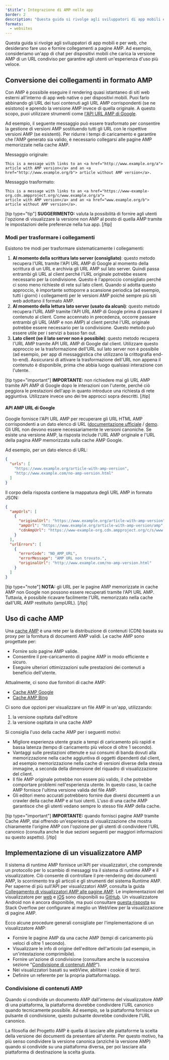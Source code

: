```yaml
---
'$title': Integrazione di AMP nelle app
$order: 2
description: "Questa guida si rivolge agli sviluppatori di app mobili e per web, che desiderano fare uso e fornire collegamenti a pagine AMP. Ad esempio, consideriamo un'app di chat per dispositivi mobili ..."
formats:
  - websites
---
```


Questa guida si rivolge agli sviluppatori di app mobili e per web, che desiderano fare uso e fornire collegamenti a pagine AMP. Ad esempio, consideriamo un'app di chat per dispositivi mobili che carica la versione AMP di un URL condiviso per garantire agli utenti un'esperienza d'uso più veloce.

## Conversione dei collegamenti in formato AMP

Con AMP è possibile eseguire il rendering quasi istantaneo di siti web esterni all'interno di app web native o per dispositivi mobili. Puoi farlo abbinando gli URL dei tuoi contenuti agli URL AMP corrispondenti (se ne esistono) e aprendo la versione AMP invece di quella originale. A questo scopo, puoi utilizzare strumenti come [l'API URL AMP di Google](https://developers.google.com/amp/cache/use-amp-url).

Ad esempio, il seguente messaggio può essere trasformato per consentire la gestione di versioni AMP sostituendo tutti gli URL con le rispettive versioni AMP (se esistenti). Per ridurre i tempi di caricamento e garantire che l'AMP generato sia valido, è necessario collegarsi alle pagine AMP memorizzate nella cache AMP.

Messaggio originale:

```text
This is a message with links to an <a href="http://www.example.org/a">
article with AMP version</a> and an <a href="http://www.example.org/b"> article without AMP version</a>.
```

Messaggio trasformato:

```text
This is a message with links to an <a href="https://www-example-org.cdn.ampproject.org/c/www.example.org/a">
article with AMP version</a> and an <a href="www.example.org/b"> article without AMP version</a>.
```

[tip type="tip"] **SUGGERIMENTO:** valuta la possibilità di fornire agli utenti l'opzione di visualizzare la versione non AMP al posto di quella AMP tramite le impostazioni delle preferenze nella tua app. [/tip]

### Modi per trasformare i collegamenti

Esistono tre modi per trasformare sistematicamente i collegamenti:

1. **Al momento della scrittura lato server (consigliato)**: questo metodo recupera l'URL tramite l'API URL AMP di Google al momento della scrittura di un URL e archivia gli URL AMP sul lato server. Quindi passa entrambi gli URL al client perché l'URL originale potrebbe essere necessario per la condivisione. Questo è l'approccio consigliato perché ci sono meno richieste di rete sul lato client. Quando si adotta questo approccio, è importante sottoporre a scansione periodica (ad esempio, tutti i giorni) i collegamenti per le versioni AMP poiché sempre più siti web adottano il formato AMP.
2. **Al momento della lettura lato server (usato da alcuni)**: questo metodo recupera l'URL AMP tramite l'API URL AMP di Google prima di passare il contenuto al client. Come accennato in precedenza, occorre passare entrambi gli URL (AMP e non AMP) al client perché l'URL originale potrebbe essere necessario per la condivisione. Questo metodo può essere utile per i servizi a basso fan out.
3. **Lato client (se il lato server non è possibile)**: questo metodo recupera l'URL AMP tramite API URL AMP di Google dal client. Utilizzare questo approccio se la trasformazione dell'URL sul lato server non è possibile (ad esempio, per app di messaggistica che utilizzano la crittografia end-to-end). Assicurarsi di attivare la trasformazione dell'URL non appena il contenuto è disponibile, prima che abbia luogo qualsiasi interazione con l'utente.

[tip type="important"] **IMPORTANTE:** non richiedere mai gli URL AMP tramite API AMP di Google dopo le interazioni con l'utente, perché ciò peggiora le prestazioni dell'app in quanto introduce una richiesta di rete aggiuntiva. Utilizzare invece uno dei tre approcci sopra descritti. [/tip]

#### API AMP URL di Google

Google fornisce l'API URL AMP per recuperare gli URL HTML AMP corrispondenti a un dato elenco di URL ([documentazione ufficiale](https://developers.google.com/amp/cache/use-amp-url) / [demo](../../../documentation/examples/documentation/Using_the_AMP_URL_API.html). Gli URL non devono essere necessariamente le versioni canoniche. Se esiste una versione AMP, la risposta include l'URL AMP originale e l'URL della pagina AMP memorizzata sulla cache AMP Google.

Ad esempio, per un dato elenco di URL:

```json
{
  "urls": [
    "https://www.example.org/article-with-amp-version",
    "http://www.example.com/no-amp-version.html"
  ]
}
```

Il corpo della risposta contiene la mappatura degli URL AMP in formato JSON:

```json
{
  "ampUrls": [
    {
      "originalUrl": "https://www.example.org/article-with-amp-version",
      "ampUrl": "https://www.example.org/article-with-amp-version/amp",
      "cdnAmpUrl": "https://www-example-org.cdn.ampproject.org/c/s/www.example.org/article-with-amp-version"
    }
  ],
  "urlErrors": [
    {
      "errorCode": "NO_AMP_URL",
      "errorMessage": "AMP URL non trovato.",
      "originalUrl": "http://www.example.com/no-amp-version.html"
    }
  ]
}
```

[tip type="note"] **NOTA:** gli URL per le pagine AMP memorizzate in cache AMP non Google non possono essere recuperati tramite l'API URL AMP. Tuttavia, è possibile ricavare facilmente l'URL memorizzato nella cache dall'URL AMP restituito (ampURL). [/tip]

## Uso di cache AMP

Una [cache AMP](../../../documentation/guides-and-tutorials/learn/amp-caches-and-cors/how_amp_pages_are_cached.md) è una rete per la distribuzione di contenuti (CDN) basata su proxy per la fornitura di documenti AMP validi. Le cache AMP sono progettate per:

- Fornire solo pagine AMP valide.
- Consentire il pre-caricamento di pagine AMP in modo efficiente e sicuro.
- Eseguire ulteriori ottimizzazioni sulle prestazioni dei contenuti a beneficio dell'utente.

Attualmente, ci sono due fornitori di cache AMP:

- [Cache AMP Google](https://developers.google.com/amp/cache/)
- [Cache AMP Bing](https://www.bing.com/webmaster/help/bing-amp-cache-bc1c884c)

Ci sono due opzioni per visualizzare un file AMP in un'app, utilizzando:

1. la versione ospitata dall'editore
2. la versione ospitata in una cache AMP

Si consiglia l'uso della cache AMP per i seguenti motivi:

- Migliore esperienza utente grazie a tempi di caricamento più rapidi e bassa latenza (tempo di caricamento più veloce di oltre 1 secondo).
- Vantaggi sulle prestazioni ottenute e sui consumi di banda dovuti alla memorizzazione nella cache aggiuntiva di oggetti dipendenti dal client, ad esempio memorizzazione nella cache di versioni diverse della stessa immagine, a seconda della dimensione del riquadro di visualizzazione del client.
- Il file AMP originale potrebbe non essere più valido, il che potrebbe comportare problemi nell'esperienza utente. In questo caso, la cache AMP fornisce l'ultima versione valida del file AMP.
- Gli editori meno accurati potrebbero fornire due diversi documenti a un crawler della cache AMP e ai tuoi utenti. L'uso di una cache AMP garantisce che gli utenti vedano sempre lo stesso file AMP della cache.

[tip type="important"] **IMPORTANTE:** quando fornisci pagine AMP tramite Cache AMP, stai offrendo un'esperienza di visualizzazione che mostra chiaramente l'origine AMP con l'opzione per gli utenti di condividere l'URL canonico (consulta anche le due sezioni seguenti per maggiori informazioni su questo aspetto). [/tip]

## Implementazione di un visualizzatore AMP

Il sistema di runtime AMP fornisce un'API per visualizzatori, che comprende un protocollo per lo scambio di messaggi tra il sistema di runtime AMP e il visualizzatore. Ciò consente di controllare il pre-rendering dei documenti AMP, lo scorrimento tra gli articoli e gli strumenti del sistema Runtime AMP. Per saperne di più sull'API per visualizzatori AMP, consulta la guida [Collegamento di visualizzatori AMP alle pagine AMP](https://github.com/ampproject/amphtml/blob/main/extensions/amp-viewer-integration/integrating-viewer-with-amp-doc-guide.md). Le implementazioni del visualizzatore per [web](https://github.com/ampproject/amp-viewer/blob/master/mobile-web/README.md) e [iOS](https://github.com/ampproject/amp-viewer/tree/master/ios) sono disponibili su [GitHub](https://github.com/ampproject/amp-viewer). Un visualizzatore Android non è ancora disponibile, ma puoi consultare [questa risposta](https://stackoverflow.com/questions/44856759/does-we-need-to-change-anything-in-usual-webpage-loader-for-loading-an-amp-acce/44869038#44869038) su Stack Overflow per configurare al meglio un WebView per la visualizzazione di pagine AMP.

Ecco alcune procedure generali consigliate per l'implementazione di un visualizzatore AMP:

- Fornire le pagine AMP da una cache AMP (tempi di caricamento più veloci di oltre 1 secondo).
- Visualizzare le info di origine dell'editore dell'articolo (ad esempio, in un'intestazione comprimibile).
- Fornire un'azione di condivisione (consultare anche la successiva sezione "[Condivisione di contenuti AMP](#sharing-amp-content)").
- Nei visualizzatori basati su webView, abilitare i cookie di terzi.
- Definire un referente per la propria piattaforma/app.

### Condivisione di contenuti AMP <a name="sharing-amp-content"></a>

Quando si condivide un documento AMP dall'interno del visualizzatore AMP di una piattaforma, la piattaforma dovrebbe condividere l'URL canonico quando tecnicamente possibile. Ad esempio, se la piattaforma fornisce un pulsante di condivisione, questo pulsante dovrebbe condividere l'URL canonico.

La filosofia del Progetto AMP è quella di lasciare alle piattaforme la scelta della versione dei documenti da presentare all'utente. Per questo motivo, ha più senso condividere la versione canonica (anziché la versione AMP) quando si condivide su una piattaforma diversa, per poi lasciare alla piattaforma di destinazione la scelta giusta.
